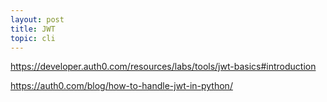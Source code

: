 ```yaml
---
layout: post
title: JWT
topic: cli
---
```


<https://developer.auth0.com/resources/labs/tools/jwt-basics#introduction>

<https://auth0.com/blog/how-to-handle-jwt-in-python/>

